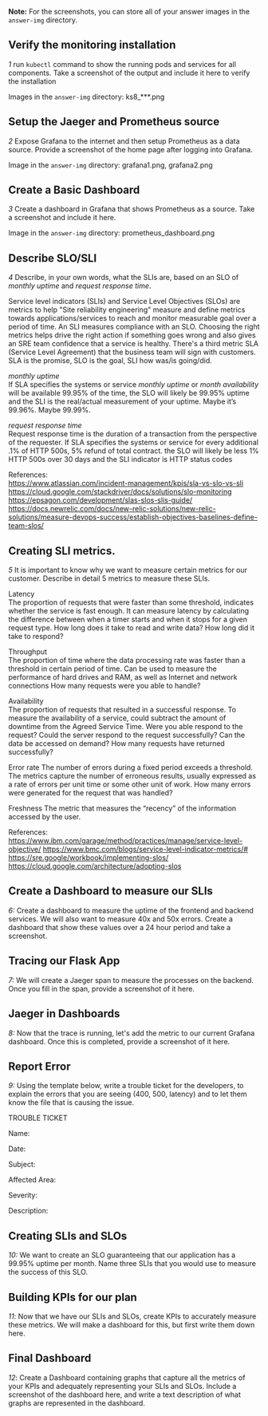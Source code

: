 **Note:** For the screenshots, you can store all of your answer images in the `answer-img` directory.

## Verify the monitoring installation

*1* run `kubectl` command to show the running pods and services for all components. Take a screenshot of the output and 
include it here to verify the installation

Images in the `answer-img` directory: ks8_***.png


## Setup the Jaeger and Prometheus source
*2* Expose Grafana to the internet and then setup Prometheus as a data source. Provide a screenshot of the home page after logging into Grafana.

Image in the `answer-img` directory: grafana1.png, grafana2.png


## Create a Basic Dashboard
*3* Create a dashboard in Grafana that shows Prometheus as a source. Take a screenshot and include it here.

Image in the `answer-img` directory: prometheus_dashboard.png


## Describe SLO/SLI
*4* Describe, in your own words, what the SLIs are, based on an SLO of *monthly uptime* and *request response time*.

Service level indicators (SLIs) and Service Level Objectives (SLOs) are metrics to help "Site reliability engineering" measure
and define metrics towards applications/services to reach and monitor measurable goal over a period of time. An SLI measures compliance with an SLO.
Choosing the right metrics helps drive the right action if something goes wrong and also gives an SRE team confidence that a service is healthy.
There's a third metric SLA (Service Level Agreement) that the business team will sign with customers.
SLA is the promise, SLO is the goal, SLI how was/is going/did.

*monthly uptime*  
If SLA specifies the systems or service *monthly uptime* or *month availability* will be available 99.95% of the time,
the SLO will likely be 99.95% uptime and the SLI is the real/actual measurement of your uptime. Maybe it’s 99.96%. Maybe 99.99%.

*request response time*  
Request response time is the duration of a transaction from the perspective of the requester.
If SLA specifies the systems or service for every additional .1% of HTTP 500s, 5% refund of total contract.
the SLO will likely be less 1% HTTP 500s over 30 days and the SLI indicator is HTTP status codes

References:  
https://www.atlassian.com/incident-management/kpis/sla-vs-slo-vs-sli  
https://cloud.google.com/stackdriver/docs/solutions/slo-monitoring  
https://epsagon.com/development/slas-slos-slis-guide/  
https://docs.newrelic.com/docs/new-relic-solutions/new-relic-solutions/measure-devops-success/establish-objectives-baselines-define-team-slos/  

## Creating SLI metrics.
*5* It is important to know why we want to measure certain metrics for our customer. Describe in detail 5 metrics to measure these SLIs. 

Latency  
The proportion of requests that were faster than some threshold, indicates whether the service is fast enough.
It can measure latency by calculating the difference between when a timer starts and when it stops for a given request type.
How long does it take to read and write data?  How long did it take to respond?

Throughput  
The proportion of time where the data processing rate was faster than a threshold in certain period of time.
Can be used to measure the performance of hard drives and RAM, as well as Internet and network connections
How many requests were you able to handle?

Availability  
The proportion of requests that resulted in a successful response. To measure the availability of a service, could subtract 
the amount of downtime from the Agreed Service Time.
Were you able respond to the request? Could the server respond to the request successfully? Can the data be accessed on demand?
How many requests have returned successfully?

Error rate
The number of errors during a fixed period exceeds a threshold. The metrics capture the number of erroneous results, usually 
expressed as a rate of errors per unit time or some other unit of work.
How many errors were generated for the request that was handled?

Freshness 
The metric that measures the “recency” of the information accessed by the user.

References:  
https://www.ibm.com/garage/method/practices/manage/service-level-objective/
https://www.bmc.com/blogs/service-level-indicator-metrics/#
https://sre.google/workbook/implementing-slos/
https://cloud.google.com/architecture/adopting-slos

## Create a Dashboard to measure our SLIs
*6:* Create a dashboard to measure the uptime of the frontend and backend services. We will also want to measure 40x and 50x errors. 
Create a dashboard that show these values over a 24 hour period and take a screenshot.

## Tracing our Flask App
*7:*  We will create a Jaeger span to measure the processes on the backend. Once you fill in the span, provide a screenshot of it here.

## Jaeger in Dashboards
*8:* Now that the trace is running, let's add the metric to our current Grafana dashboard. Once this is completed, provide a screenshot of it here.

## Report Error
*9:* Using the template below, write a trouble ticket for the developers, to explain the errors that you are seeing (400, 500, latency) and 
to let them know the file that is causing the issue.

TROUBLE TICKET

Name:

Date:

Subject:

Affected Area:

Severity:

Description:


## Creating SLIs and SLOs
*10:* We want to create an SLO guaranteeing that our application has a 99.95% uptime per month. Name three SLIs that you would use to measure 
the success of this SLO.

## Building KPIs for our plan
*11*: Now that we have our SLIs and SLOs, create KPIs to accurately measure these metrics. We will make a dashboard for this, but first write 
them down here.

## Final Dashboard
*12*: Create a Dashboard containing graphs that capture all the metrics of your KPIs and adequately representing your SLIs and SLOs. Include a 
screenshot of the dashboard here, and write a text description of what graphs are represented in the dashboard.  
